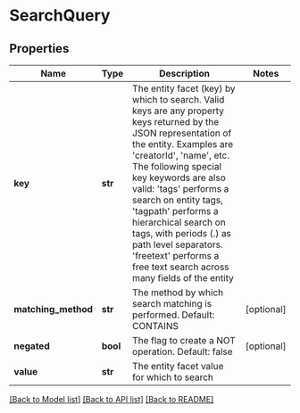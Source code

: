 # SearchQuery

## Properties
Name | Type | Description | Notes
------------ | ------------- | ------------- | -------------
**key** | **str** | The entity facet (key) by which to search.  Valid keys are any property keys returned by the JSON representation of the entity.  Examples are &#39;creatorId&#39;, &#39;name&#39;, etc.  The following special key keywords are also valid:  &#39;tags&#39; performs a search on entity tags, &#39;tagpath&#39; performs a hierarchical search on tags, with  periods (.) as path level separators.  &#39;freetext&#39; performs a free text search across many fields of the entity | 
**matching_method** | **str** | The method by which search matching is performed.  Default: CONTAINS | [optional] 
**negated** | **bool** | The flag to create a NOT operation. Default: false | [optional] 
**value** | **str** | The entity facet value for which to search | 

[[Back to Model list]](../README.md#documentation-for-models) [[Back to API list]](../README.md#documentation-for-api-endpoints) [[Back to README]](../README.md)


